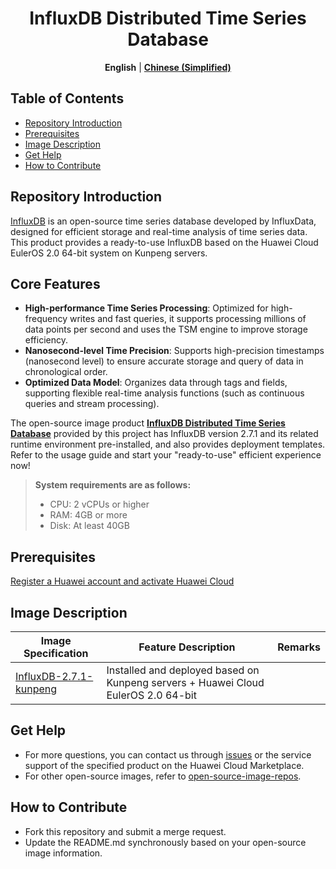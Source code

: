 <h1 align="center">InfluxDB Distributed Time Series Database</h1>
<p align="center">
    <strong>English</strong> | <a href="README_ZH.md"><strong>Chinese (Simplified)</strong></a>
</p>

## Table of Contents

- [Repository Introduction](#repository-introduction)
- [Prerequisites](#prerequisites)
- [Image Description](#image-description)
- [Get Help](#get-help)
- [How to Contribute](#how-to-contribute)

## Repository Introduction

[InfluxDB](https://github.com/InfluxData/InfluxDB) is an open-source time series database developed by InfluxData, designed for efficient storage and real-time analysis of time series data. This product provides a ready-to-use InfluxDB based on the Huawei Cloud EulerOS 2.0 64-bit system on Kunpeng servers.

## Core Features

- **High-performance Time Series Processing**: Optimized for high-frequency writes and fast queries, it supports processing millions of data points per second and uses the TSM engine to improve storage efficiency.
- **Nanosecond-level Time Precision**: Supports high-precision timestamps (nanosecond level) to ensure accurate storage and query of data in chronological order.
- **Optimized Data Model**: Organizes data through tags and fields, supporting flexible real-time analysis functions (such as continuous queries and stream processing).

The open-source image product [**InfluxDB Distributed Time Series Database**](https://marketplace.huaweicloud.com/intl/hidden/contents/05dd0dd4-1992-4dd9-ad9c-95126f1a649b) provided by this project has InfluxDB version 2.7.1 and its related runtime environment pre-installed, and also provides deployment templates. Refer to the usage guide and start your "ready-to-use" efficient experience now!

> **System requirements are as follows:**
> - CPU: 2 vCPUs or higher
> - RAM: 4GB or more
> - Disk: At least 40GB

## Prerequisites
[Register a Huawei account and activate Huawei Cloud](https://support.huaweicloud.com/usermanual-account/account_id_001.html)

## Image Description

| Image Specification                                                                                                      | Feature Description | Remarks |
|--------------------------------------------------------------------------------------------------------------------------| --- | --- |
| [InfluxDB-2.7.1-kunpeng](https://github.com/HuaweiCloudDeveloper/influxDB-image/tree/InfluxDB-2.7.1-kunpeng) | Installed and deployed based on Kunpeng servers + Huawei Cloud EulerOS 2.0 64-bit |  |

## Get Help
- For more questions, you can contact us through [issues](https://github.com/HuaweiCloudDeveloper/influxDB-image/issues) or the service support of the specified product on the Huawei Cloud Marketplace.
- For other open-source images, refer to [open-source-image-repos](https://github.com/HuaweiCloudDeveloper/open-source-image-repos).

## How to Contribute
- Fork this repository and submit a merge request.
- Update the README.md synchronously based on your open-source image information.
